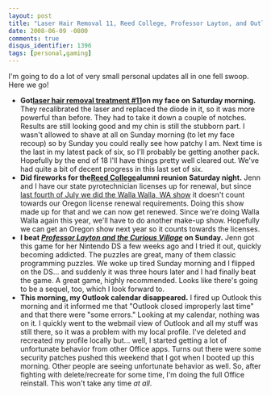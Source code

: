```yaml
---
layout: post
title: "Laser Hair Removal 11, Reed College, Professor Layton, and Outlook Catastrophe"
date: 2008-06-09 -0800
comments: true
disqus_identifier: 1396
tags: [personal,gaming]
---
```

I'm going to do a lot of very small personal updates all in one fell
swoop. Here we go!

-   **Got**[**laser hair removal treatment
    \#11**](/archive/2008/04/07/laser-hair-removal-treatment-9.aspx)**on
    my face on Saturday morning.** They recalibrated the laser and
    replaced the diode in it, so it was more powerful than before. They
    had to take it down a couple of notches. Results are still looking
    good and my chin is still the stubborn part. I wasn't allowed to
    shave at all on Sunday morning (to let my face recoup) so by Sunday
    you could really see how patchy I am. Next time is the last in my
    latest pack of six, so I'll probably be getting another pack.
    Hopefully by the end of 18 I'll have things pretty well cleared out.
    We've had quite a bit of decent progress in this last set of six.
-   **Did fireworks for the**[**Reed
    College**](http://www.reed.edu/)**alumni reunion Saturday night.**
    Jenn and I have our state pyrotechnician licenses up for renewal,
    but since [last fourth of July we did the Walla Walla, WA
    show](/archive/2007/07/06/walla-walla-fireworks-2007.aspx) it
    doesn't count towards our Oregon license renewal requirements. Doing
    this show made up for that and we can now get renewed. Since we're
    doing Walla Walla again this year, we'll have to do another make-up
    show. Hopefully we can get an Oregon show next year so it counts
    towards the licenses.
-   **I beat *[Professor Layton and the Curious
    Village](http://www.amazon.com/gp/product/B000U5W3IW?ie=UTF8&tag=mhsvortex&linkCode=as2&camp=1789&creative=9325&creativeASIN=B000U5W3IW)*
    on Sunday.** Jenn got this game for her Nintendo DS a few weeks ago
    and I tried it out, quickly becoming addicted. The puzzles are
    great, many of them classic programming puzzles. We woke up tired
    Sunday morning and I flipped on the DS... and suddenly it was three
    hours later and I had finally beat the game. A great game, highly
    recommended. Looks like there's going to be a sequel, too, which I
    look forward to.
-   **This morning, my Outlook calendar disappeared.** I fired up
    Outlook this morning and it informed me that "Outlook closed
    improperly last time" and that there were "some errors." Looking at
    my calendar, nothing was on it. I quickly went to the webmail view
    of Outlook and all my stuff was still there, so it was a problem
    with my local profile. I've deleted and recreated my profile locally
    but... well, I started getting a lot of unfortunate behavior from
    other Office apps. Turns out there were some security patches pushed
    this weekend that I got when I booted up this morning. Other people
    are seeing unfortunate behavior as well. So, after fighting with
    delete/recreate for some time, I'm doing the full Office reinstall.
    This won't take any time *at all*.


